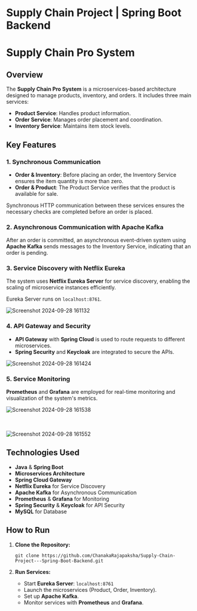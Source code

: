 # Supply Chain Project | Spring Boot Backend

 <h1>Supply Chain Pro System</h1>

  <h2>Overview</h2>
    <p>The <strong>Supply Chain Pro System</strong> is a microservices-based architecture designed to manage products, inventory, and orders. It includes three main services:</p>
    <ul>
        <li><strong>Product Service</strong>: Handles product information.</li>
        <li><strong>Order Service</strong>: Manages order placement and coordination.</li>
        <li><strong>Inventory Service</strong>: Maintains item stock levels.</li>
    </ul>

  <h2>Key Features</h2>

  <h3>1. Synchronous Communication</h3>
    <ul>
        <li><strong>Order & Inventory</strong>: Before placing an order, the Inventory Service ensures the item quantity is more than zero.</li>
        <li><strong>Order & Product</strong>: The Product Service verifies that the product is available for sale.</li>
    </ul>
    <p>Synchronous HTTP communication between these services ensures the necessary checks are completed before an order is placed.</p>

  <h3>2. Asynchronous Communication with Apache Kafka</h3>
  <p>After an order is committed, an asynchronous event-driven system using <strong>Apache Kafka</strong> sends messages to the Inventory Service, indicating that an order is pending.</p>

  <h3>3. Service Discovery with Netflix Eureka</h3>
    <p>The system uses <strong>Netflix Eureka Server</strong> for service discovery, enabling the scaling of microservice instances efficiently.</p>
    <p>Eureka Server runs on <code>localhost:8761</code>.</p>

  ![Screenshot 2024-09-28 161132](https://github.com/user-attachments/assets/0be2dca3-348f-4582-84ee-14141f1de6c7)

  <h3>4. API Gateway and Security</h3>
    <ul>
        <li><strong>API Gateway</strong> with <strong>Spring Cloud</strong> is used to route requests to different microservices.</li>
        <li><strong>Spring Security</strong> and <strong>Keycloak</strong> are integrated to secure the APIs.</li>
    </ul>

   ![Screenshot 2024-09-28 161424](https://github.com/user-attachments/assets/ddb6eb18-0ab3-4c88-ac88-2926402c95d6)

  <h3>5. Service Monitoring</h3>
    <p><strong>Prometheus</strong> and <strong>Grafana</strong> are employed for real-time monitoring and visualization of the system's metrics.</p>

   ![Screenshot 2024-09-28 161538](https://github.com/user-attachments/assets/87bbf7ff-79c7-41a2-a9a3-f2e276f70220)

   <br><br>
   ![Screenshot 2024-09-28 161552](https://github.com/user-attachments/assets/e1fe3a5f-86c6-4c07-a528-e2e37161cad0)
   
  <h2>Technologies Used</h2>
    <ul>
        <li><strong>Java</strong> & <strong>Spring Boot</strong></li>
        <li><strong>Microservices Architecture</strong></li>
        <li><strong>Spring Cloud Gateway</strong></li>
        <li><strong>Netflix Eureka</strong> for Service Discovery</li>
        <li><strong>Apache Kafka</strong> for Asynchronous Communication</li>
        <li><strong>Prometheus</strong> & <strong>Grafana</strong> for Monitoring</li>
        <li><strong>Spring Security</strong> & <strong>Keycloak</strong> for API Security</li>
        <li><strong>MySQL</strong> for Database</li>
    </ul>

  <h2>How to Run</h2>
    <ol>
        <li><strong>Clone the Repository:</strong>
            <pre><code>git clone https://github.com/ChanakaRajapaksha/Supply-Chain-Project---Spring-Boot-Backend.git</code></pre>
        </li>
        <li><strong>Run Services:</strong></li>
        <ul>
            <li>Start <strong>Eureka Server</strong>: <code>localhost:8761</code></li>
            <li>Launch the microservices (Product, Order, Inventory).</li>
            <li>Set up <strong>Apache Kafka</strong>.</li>
            <li>Monitor services with <strong>Prometheus</strong> and <strong>Grafana</strong>.</li>
        </ul>
    </ol>
